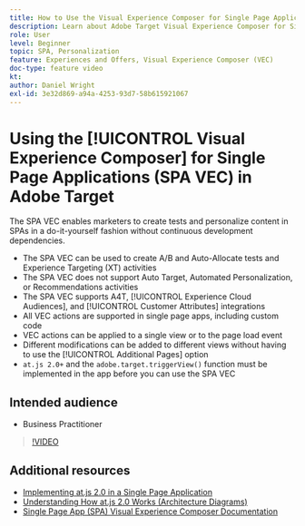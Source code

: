 ```yaml
---
title: How to Use the Visual Experience Composer for Single Page Applications (SPA VEC)
description: Learn about Adobe Target Visual Experience Composer for Single Page Applications (SPA VEC). Learn how to create activities using the SPA VEC.
role: User
level: Beginner
topic: SPA, Personalization
feature: Experiences and Offers, Visual Experience Composer (VEC)
doc-type: feature video
kt:
author: Daniel Wright
exl-id: 3e32d869-a94a-4253-93d7-58b615921067
---
```

# Using the [!UICONTROL Visual Experience Composer] for Single Page Applications (SPA VEC) in Adobe Target

The SPA VEC enables marketers to create tests and personalize content in SPAs in a do-it-yourself fashion without continuous development dependencies. 

* The SPA VEC can be used to create A/B and Auto-Allocate tests and Experience Targeting (XT) activities
* The SPA VEC does not support Auto Target, Automated Personalization, or Recommendations activities
* The SPA VEC supports A4T, [!UICONTROL Experience Cloud Audiences], and [!UICONTROL Customer Attributes] integrations
* All VEC actions are supported in single page apps, including custom code
* VEC actions can be applied to a single view or to the page load event
* Different modifications can be added to different views without having to use the [!UICONTROL Additional Pages] option  
* `at.js 2.0+` and the `adobe.target.triggerView()` function must be implemented in the app before you can use the SPA VEC

## Intended audience

* Business Practitioner

>[!VIDEO](https://video.tv.adobe.com/v/26249?quality=12)


## Additional resources

* [Implementing at.js 2.0 in a Single Page Application](../implementation/implement-atjs-20-in-a-single-page-application.md)
* [Understanding How at.js 2.0 Works (Architecture Diagrams)](../implementation/understanding-how-atjs-20-works.md)
* [Single Page App (SPA) Visual Experience Composer Documentation](https://experienceleague.adobe.com/docs/target/using/experiences/spa-visual-experience-composer.html?lang=en)
